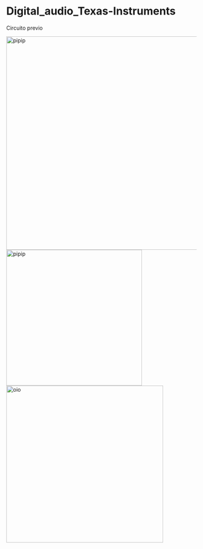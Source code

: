 # Digital_audio_Texas-Instruments
Circuito previo

<img width="564" alt="pipip" src="https://user-images.githubusercontent.com/88397949/229186614-81366ff4-599e-4acf-bca3-7db74e3f9e8e.png">

<img width="359" alt="pipip" src="https://user-images.githubusercontent.com/88397949/229187114-c828427d-7cc7-49a9-b045-852a5b35d9d5.png">

<img width="415" alt="oio" src="https://user-images.githubusercontent.com/88397949/229194504-52e579df-6db4-4fc1-b677-9ffc3522438d.png">



